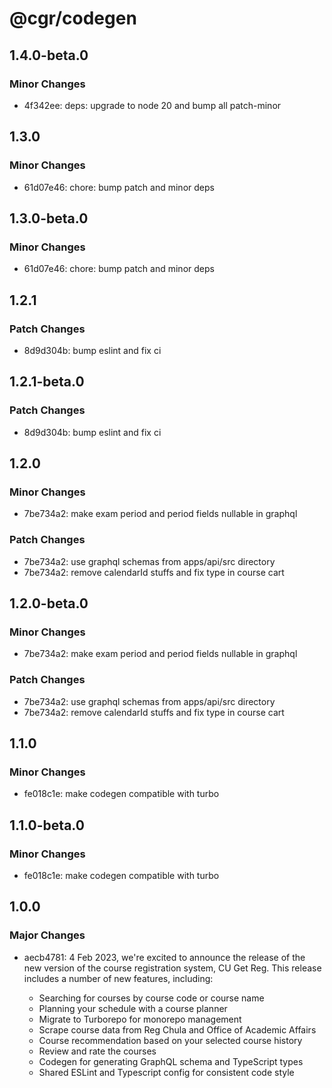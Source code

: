 # @cgr/codegen

## 1.4.0-beta.0

### Minor Changes

- 4f342ee: deps: upgrade to node 20 and bump all patch-minor

## 1.3.0

### Minor Changes

- 61d07e46: chore: bump patch and minor deps

## 1.3.0-beta.0

### Minor Changes

- 61d07e46: chore: bump patch and minor deps

## 1.2.1

### Patch Changes

- 8d9d304b: bump eslint and fix ci

## 1.2.1-beta.0

### Patch Changes

- 8d9d304b: bump eslint and fix ci

## 1.2.0

### Minor Changes

- 7be734a2: make exam period and period fields nullable in graphql

### Patch Changes

- 7be734a2: use graphql schemas from apps/api/src directory
- 7be734a2: remove calendarId stuffs and fix type in course cart

## 1.2.0-beta.0

### Minor Changes

- 7be734a2: make exam period and period fields nullable in graphql

### Patch Changes

- 7be734a2: use graphql schemas from apps/api/src directory
- 7be734a2: remove calendarId stuffs and fix type in course cart

## 1.1.0

### Minor Changes

- fe018c1e: make codegen compatible with turbo

## 1.1.0-beta.0

### Minor Changes

- fe018c1e: make codegen compatible with turbo

## 1.0.0

### Major Changes

- aecb4781: 4 Feb 2023, we're excited to announce the release of the new version of the course registration system, CU Get Reg. This release includes a number of new features, including:

  - Searching for courses by course code or course name
  - Planning your schedule with a course planner
  - Migrate to Turborepo for monorepo management
  - Scrape course data from Reg Chula and Office of Academic Affairs
  - Course recommendation based on your selected course history
  - Review and rate the courses
  - Codegen for generating GraphQL schema and TypeScript types
  - Shared ESLint and Typescript config for consistent code style
